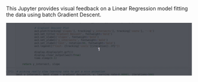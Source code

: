 This Jupyter provides visual feedback on a Linear Regression model fitting the data
using batch Gradient Descent.

![](GD.gif)
